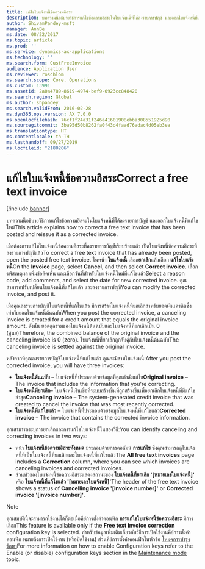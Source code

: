 ```yaml
---
title: แก้ไขใบแจ้งหนี้ข้อความอิสระ
description: บทความนี้อธิบายวิธีการแก้ไขข้อความอิสระในใบแจ้งหนี้ที่ได้ลงรายการบัญชี และออกใบแจ้งหนี้ที่แก้ไขใหม่
author: ShivamPandey-msft
manager: AnnBe
ms.date: 08/22/2017
ms.topic: article
ms.prod: ''
ms.service: dynamics-ax-applications
ms.technology: ''
ms.search.form: CustFreeInvoice
audience: Application User
ms.reviewer: roschlom
ms.search.scope: Core, Operations
ms.custom: 13991
ms.assetid: 2a0a4789-8619-4974-bef9-0923cc848420
ms.search.region: Global
ms.author: shpandey
ms.search.validFrom: 2016-02-28
ms.dyn365.ops.version: AX 7.0.0
ms.openlocfilehash: 76cf1f24a31f246a41601908ebba308551925d90
ms.sourcegitcommit: 3ba95d50b8262fa0f43d4faad76adac4d05eb3ea
ms.translationtype: HT
ms.contentlocale: th-TH
ms.lasthandoff: 09/27/2019
ms.locfileid: "2180206"
---
```

# <a name="correct-a-free-text-invoice"></a><span data-ttu-id="a3dd9-103">แก้ไขใบแจ้งหนี้ข้อความอิสระ</span><span class="sxs-lookup"><span data-stu-id="a3dd9-103">Correct a free text invoice</span></span>

[!include [banner](../includes/banner.md)]

<span data-ttu-id="a3dd9-104">บทความนี้อธิบายวิธีการแก้ไขข้อความอิสระในใบแจ้งหนี้ที่ได้ลงรายการบัญชี และออกใบแจ้งหนี้ที่แก้ไขใหม่</span><span class="sxs-lookup"><span data-stu-id="a3dd9-104">This article explains how to correct a free text invoice that has been posted and reissue it as a corrected invoice.</span></span>

<span data-ttu-id="a3dd9-105">เมื่อต้องการแก้ไขใบแจ้งหนี้ข้อความอิสระที่ลงรายการบัญชีเรียบร้อยแล้ว เปิดใบแจ้งหนี้ข้อความอิสระที่ลงรายการบัญชีแล้ว</span><span class="sxs-lookup"><span data-stu-id="a3dd9-105">To correct a free text invoice that has already been posted, open the posted free text invoice.</span></span> <span data-ttu-id="a3dd9-106">ในหน้า **ใบแจ้งหนี้** เลือก**ยกเลิก**แล้วเลือก **แก้ไขใบแจ้งหนี้**</span><span class="sxs-lookup"><span data-stu-id="a3dd9-106">On the **Invoice** page, select **Cancel**, and then select **Correct invoice**.</span></span> <span data-ttu-id="a3dd9-107">เลือกรหัสเหตุผล เพิ่มข้อคิดเห็น และเลือกวันที่สำหรับใบแจ้งหนี้ใหม่ที่แก้ไขแล้ว</span><span class="sxs-lookup"><span data-stu-id="a3dd9-107">Select a reason code, add comments, and select the date for new corrected invoice.</span></span> <span data-ttu-id="a3dd9-108">คุณสามารถปรับเปลี่ยนใบแจ้งหนี้ที่แก้ไขแล้ว และลงรายการบัญชี</span><span class="sxs-lookup"><span data-stu-id="a3dd9-108">You can modify the corrected invoice, and post it.</span></span> 

<span data-ttu-id="a3dd9-109">เมื่อคุณลงรายการบัญชีใบแจ้งหนี้ที่แก้ไขแล้ว มีการสร้างใบแจ้งหนี้ที่ยกเลิกสำหรับยอดเงินเครดิตซึ่งเท่ากับยอดใบแจ้งหนี้ต้นฉบับ</span><span class="sxs-lookup"><span data-stu-id="a3dd9-109">When you post the corrected invoice, a canceling invoice is created for a credit amount that equals the original invoice amount.</span></span> <span data-ttu-id="a3dd9-110">ดังนั้น ยอดดุลรวมของใบแจ้งหนี้ต้นฉบับและใบแจ้งหนี้ที่ยกเลิกเป็น 0 (ศูนย์)</span><span class="sxs-lookup"><span data-stu-id="a3dd9-110">Therefore, the combined balance of the original invoice and the canceling invoice is 0 (zero).</span></span> <span data-ttu-id="a3dd9-111">ใบแจ้งหนี้ที่ยกเลิกถูกจับคู่กับใบแจ้งหนี้ต้นฉบับ</span><span class="sxs-lookup"><span data-stu-id="a3dd9-111">The canceling invoice is settled against the original invoice.</span></span> 

<span data-ttu-id="a3dd9-112">หลังจากที่คุณลงรายการบัญชีใบแจ้งหนี้ที่แก้ไขแล้ว คุณจะมีสามใบแจ้งหนี้:</span><span class="sxs-lookup"><span data-stu-id="a3dd9-112">After you post the corrected invoice, you will have three invoices:</span></span>

-   <span data-ttu-id="a3dd9-113">**ใบแจ้งหนี้ต้นฉบับ** – ใบแจ้งหนี้ที่ประกอบด้วยข้อมูลที่คุณกำลังแก้ไข</span><span class="sxs-lookup"><span data-stu-id="a3dd9-113">**Original invoice** – The invoice that includes the information that you're correcting.</span></span>
-   <span data-ttu-id="a3dd9-114">**ใบแจ้งหนี้ที่ยกเลิก**– ใบแจ้งหนี้เงินเชื่อที่ระบบสร้างขึ้นที่ถูกสร้างขึ้นเพื่อยกเลิกใบแจ้งหนี้ที่มีแก้ไขล่าสุด</span><span class="sxs-lookup"><span data-stu-id="a3dd9-114">**Canceling invoice** – The system-generated credit invoice that was created to cancel the invoice that was most recently corrected.</span></span>
-   <span data-ttu-id="a3dd9-115">**ใบแจ้งหนี้ที่แก้ไขแล้ว** – ใบแจ้งหนี้ที่ประกอบด้วยข้อมูลใบแจ้งหนี้ที่แก้ไขแล้ว</span><span class="sxs-lookup"><span data-stu-id="a3dd9-115">**Corrected invoice** – The invoice that contains the corrected invoice information.</span></span>

<span data-ttu-id="a3dd9-116">คุณสามารถระบุการยกเลิกและการแก้ไขใบแจ้งหนี้ในสองวิธี:</span><span class="sxs-lookup"><span data-stu-id="a3dd9-116">You can identify canceling and correcting invoices in two ways:</span></span>

-   <span data-ttu-id="a3dd9-117">หน้า **ใบแจ้งหนี้ข้อความอิสระทั้งหมด** ประกอบด้วยการคอลัมน์ **การแก้ไข** ซึ่งคุณสามารถดูใบแจ้งหนี้ที่เป็นใบแจ้งหนี้ที่ยกเลิกและใบแจ้งหนี้ที่แก้ไขแล้ว</span><span class="sxs-lookup"><span data-stu-id="a3dd9-117">The **All free text invoices** page includes a **Correction** column, where you can see which invoices are canceling invoices and corrected invoices.</span></span>
-   <span data-ttu-id="a3dd9-118">ส่วนหัวของใบแจ้งหนี้ข้อความอิสระแสดงสถานะของ **ใบแจ้งหนี้ที่ยกเลิก '\[หมายเลขใบแจ้งหนี้\]'** หรือ **ใบแจ้งหนี้ที่แก้ไขแล้ว '\[หมายเลขใบแจ้งหนี้\]'**</span><span class="sxs-lookup"><span data-stu-id="a3dd9-118">The header of the free text invoice shows a status of **Cancelling invoice '\[invoice number\]'** or **Corrected invoice '\[invoice number\]'**.</span></span>

> [!NOTE]
> <span data-ttu-id="a3dd9-119">คุณสมบัตินี้จะสามารถใช้งานได้ก็ต่อเมื่อคีย์การตั้งค่าคอนฟิก **การแก้ไขใบแจ้งหนี้ข้อความอิสระ** มีการเลือก</span><span class="sxs-lookup"><span data-stu-id="a3dd9-119">This feature is available only if the **Free text invoice correction** configuration key is selected.</span></span> <span data-ttu-id="a3dd9-120">สำหรับข้อมูลเพิ่มเติมเกี่ยวกับวิธีการเปิดใช้งานคีย์การตั้งค่าคอนฟิก หมายถึงการเปิดใช้งาน (หรือปิดใช้งาน) ส่วนคีย์การตั้งค่าคอนฟิกในหัวข้อ [โหมดการบำรุงรักษา](https://docs.microsoft.com/en-us/dynamics365/unified-operations/dev-itpro/sysadmin/maintenance-mode)</span><span class="sxs-lookup"><span data-stu-id="a3dd9-120">For more information on how to enable Configuration keys refer to the Enable (or disable) configuration keys section in the [Maintenance mode](https://docs.microsoft.com/en-us/dynamics365/unified-operations/dev-itpro/sysadmin/maintenance-mode) topic.</span></span> 



